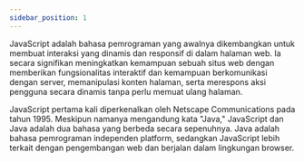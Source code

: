 ```yaml
---
sidebar_position: 1
---
```

JavaScript adalah bahasa pemrograman yang awalnya dikembangkan untuk membuat interaksi yang dinamis dan responsif di dalam halaman web. Ia secara signifikan meningkatkan kemampuan sebuah situs web dengan memberikan fungsionalitas interaktif dan kemampuan berkomunikasi dengan server, memanipulasi konten halaman, serta merespons aksi pengguna secara dinamis tanpa perlu memuat ulang halaman.

JavaScript pertama kali diperkenalkan oleh Netscape Communications pada tahun 1995. Meskipun namanya mengandung kata "Java," JavaScript dan Java adalah dua bahasa yang berbeda secara sepenuhnya. Java adalah bahasa pemrograman independen platform, sedangkan JavaScript lebih terkait dengan pengembangan web dan berjalan dalam lingkungan browser.